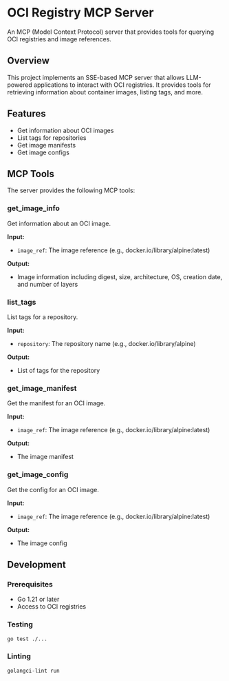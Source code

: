 # OCI Registry MCP Server

An MCP (Model Context Protocol) server that provides tools for querying OCI registries and image references.

## Overview

This project implements an SSE-based MCP server that allows LLM-powered applications to interact with OCI registries. It provides tools for retrieving information about container images, listing tags, and more.

## Features

- Get information about OCI images
- List tags for repositories
- Get image manifests
- Get image configs

## MCP Tools

The server provides the following MCP tools:

### get_image_info

Get information about an OCI image.

**Input:**
- `image_ref`: The image reference (e.g., docker.io/library/alpine:latest)

**Output:**
- Image information including digest, size, architecture, OS, creation date, and number of layers

### list_tags

List tags for a repository.

**Input:**
- `repository`: The repository name (e.g., docker.io/library/alpine)

**Output:**
- List of tags for the repository

### get_image_manifest

Get the manifest for an OCI image.

**Input:**
- `image_ref`: The image reference (e.g., docker.io/library/alpine:latest)

**Output:**
- The image manifest

### get_image_config

Get the config for an OCI image.

**Input:**
- `image_ref`: The image reference (e.g., docker.io/library/alpine:latest)

**Output:**
- The image config

## Development

### Prerequisites

- Go 1.21 or later
- Access to OCI registries

### Testing

```bash
go test ./...
```

### Linting

```bash
golangci-lint run